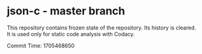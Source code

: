 # json-c - master branch

This repository contains frozen state of the repository.
Its history is cleared. It is used only for static code
analysis with Codacy.

Commit Time: 1705468650